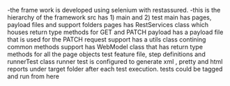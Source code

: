 -the frame work is developed using selenium with restassured. 
-this is the hierarchy of the framework
src has 1) main and 2) test
main has pages, payload files and support folders
pages has RestServices class which houses return type methods for GET and PATCH
payload has a payload file that is used for the PATCH request
support has a utils class contining common methods
support has WebModel class that has return type methods for all the page objects
test feature file, step definitions and runnerTest class
runner test is configured to generate xml , pretty and html reports under target folder after each test execution. tests could be tagged and run
from here
